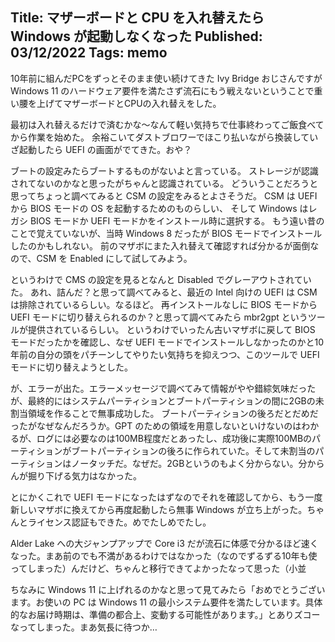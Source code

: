 Title: マザーボードと CPU を入れ替えたら Windows が起動しなくなった
Published: 03/12/2022
Tags: memo
---

10年前に組んだPCをずっとそのまま使い続けてきた Ivy Bridge おじさんですが Windows 11 のハードウェア要件を満たさず流石にもう戦えないということで重い腰を上げてマザーボードとCPUの入れ替えをした。

最初は入れ替えるだけで済むかな～なんて軽い気持ちで仕事終わってご飯食べてから作業を始めた。
余裕こいてダストブロワーでほこり払いながら換装していざ起動したら UEFI の画面がでてきた。おや？

ブートの設定みたらブートするものがないよと言っている。
ストレージが認識されてないのかなと思ったがちゃんと認識されている。
どういうことだろうと思ってちょっと調べてみると CSM の設定をみるとよさそうだ。
CSM は UEFI から BIOS モードの OS を起動するためのものらしい、
そして Windows はレガシ BIOS モードか UEFI モードかをインストール時に選択する。
もう遠い昔のことで覚えていないが、当時 Windows 8 だったが BIOS モードでインストールしたのかもしれない。
前のマザボにまた入れ替えて確認すれば分かるが面倒なので、CSM を Enabled にして試してみよう。

というわけで CMS の設定を見るとなんと Disabled でグレーアウトされていた。
あれ、詰んだ？と思って調べてみると、最近の Intel 向けの UEFI は CSM は排除されているらしい。なるほど。
再インストールなしに BIOS モードから UEFI モードに切り替えられるのか？と思って調べてみたら mbr2gpt というツールが提供されているらしい。
というわけでいったん古いマザボに戻して BIOS モードだったかを確認し、なぜ UEFI モードでインストールしなかったのかと10年前の自分の頭をパチーンしてやりたい気持ちを抑えつつ、このツールで UEFI モードに切り替えようとした。

が、エラーが出た。エラーメッセージで調べてみて情報がやや錯綜気味だったが、最終的にはシステムパーティションとブートパーティションの間に2GBの未割当領域を作ることで無事成功した。
ブートパーティションの後ろだとだめだったがなぜなんだろうか。GPT のための領域を用意しないといけないのはわかるが、ログには必要なのは100MB程度だとあったし、成功後に実際100MBのパーティションがブートパーティションの後ろに作られていた。そして未割当のパーティションはノータッチだ。なぜだ。2GBというのもよく分からない。分からんが掘り下げる気力はなかった。

とにかくこれで UEFI モードになったはずなのでそれを確認してから、もう一度新しいマザボに換えてから再度起動したら無事 Windows が立ち上がった。ちゃんとライセンス認証もできた。めでたしめでたし。

Alder Lake への大ジャンプアップで Core i3 だが流石に体感で分かるほど速くなった。まあ前のでも不満があるわけではなかった（なのでずるずる10年も使ってしまった）んだけど、ちゃんと移行できてよかったなって思った（小並

ちなみに Windows 11 に上げれるのかなと思って見てみたら「おめでとうございます。お使いの PC は Windows 11 の最小システム要件を満たしています。具体的なお届け時期は、準備の都合上、変動する可能性があります。」とありズコーなってしまった。まあ気長に待つか…
